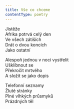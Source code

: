 ```yaml
---
title: Vše co chceme
contentType: poetry
---
```


<section>

Jistěže  
Afrika potrvá celý den  
Ve všech zátiších  
Drát o dvou koncích  
Jako ostatní

</section>

<section>

Alespoň jednou v noci vystřelit  
Ušklíbnout se  
Překročit mrtvého  
A složit se jako dopis

</section>

<section>

Telefonní seznamy  
Žluté stránky  
Plné vlhkých průsmyků  
Prázdných těl

</section>
